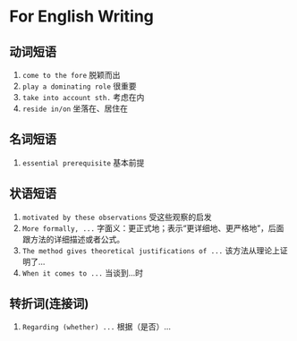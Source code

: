 # For English Writing


## 动词短语

1. `come to the fore` 脱颖而出
2. `play a dominating role` 很重要
3. `take into account sth.` 考虑在内
4. `reside in/on` 坐落在、居住在

## 名词短语

1. `essential prerequisite` 基本前提

## 状语短语
1. `motivated by these observations` 受这些观察的启发
2. `More formally, ...` 字面义：更正式地；表示“更详细地、更严格地”，后面跟方法的详细描述或者公式。
3. `The method gives theoretical justifications of ...` 该方法从理论上证明了...
4. `When it comes to ...` 当谈到...时

## 转折词(连接词)

1. `Regarding (whether) ...` 根据（是否）…
